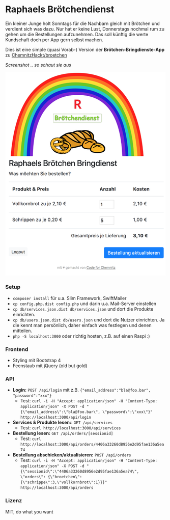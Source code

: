 # Raphaels Brötchendienst

Ein kleiner Junge holt Sonntags für die Nachbarn gleich mit Brötchen und verdient sich was dazu.
Nur hat er keine Lust, Donnerstags nochmal rum zu gehen um die Bestellungen aufzunehmen. 
Das soll künftig die werte Kundschaft doch per App gern selbst machen.

Dies ist eine simple (quasi Vorab-) Version der **Brötchen-Bringdienste-App** zu [ChemnitzHackt/broetchen](https://github.com/ChemnitzHackt/broetchen)

*Screenshot .. so schaut sie aus*

![Screenshot](screenshot.png) 


### Setup

- `composer install` für u.a. Slim Framework, SwiftMailer
- `cp config.php.dist config.php` und darin u.a. Mail-Server einstellen
- `cp db/services.json.dist db/services.json` und dort die Produkte einrichten.
- `cp db/users.json.dist db/users.json` und dort die Nutzer einrichten. 
    Ja die kennt man persönlich, daher einfach was festlegen und denen mitteilen.
- `php -S localhost:3000` oder richtig hosten, z.B. auf einen Raspi :)

### Frontend

- Styling mit Bootstrap 4
- Feenstaub mit jQuery (old but gold)

### API

- **Login:** `POST /api/login` mit z.B. `{"email_address":"bla@foo.bar", "password":"xxx"}`
  - Test: `curl -i -H "Accept: application/json" -H "Content-Type: application/json" -X POST -d "{\"email_address\":\"bla@foo.bar\", \"password\":\"xxx\"}" http://localhost:3000/api/login`
- **Services & Produkte lesen:**: `GET /api/services`
  - Test: `curl http://localhost:3000/api/services`
- **Bestellung lesen:** `GET /api/orders/[sessionid]`
  - Test: `curl http://localhost:3000/api/orders/4406a33260d8956e2d95fae136a5ea74`
- **Bestellung abschicken/aktualisieren:** `POST /api/orders`
  - Test: `curl -i -H "Accept: application/json" -H "Content-Type: application/json" -X POST -d "{\"sessionid\":\"4406a33260d8956e2d95fae136a5ea74\", \"orders\": {\"broetchen\":{\"schrippe\":3,\"vollkornbrot\":1}}}" http://localhost:3000/api/orders`

### Lizenz

MIT, do what you want
